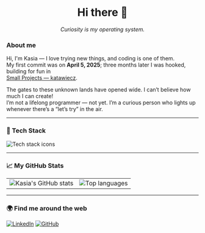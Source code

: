 <h1 align="center">Hi there 👋</h1>
<p align="center"><em>Curiosity is my operating system.</em></p>

### About me
Hi, I'm Kasia — I love trying new things, and coding is one of them.  
My first commit was on **April 5, 2025**; three months later I was hooked, building for fun in  
[Small Projects — katawiecz](https://github.com/katawiecz/small_projects_katawiecz).

The gates to these unknown lands have opened wide. I can’t believe how much I can create!  
I’m not a lifelong programmer — not yet. I’m a curious person who lights up whenever there’s a “let’s try” in the air.

---

### 🧰 Tech Stack
<p>
  <img src="https://skillicons.dev/icons?i=html,css,js,nodejs,openai,vercel,git,github,vscode&perline=9" alt="Tech stack icons"/>
</p>

---

### 📈 My GitHub Stats

<table>
  <tr>
    <td>
      <picture>
        <source media="(prefers-color-scheme: dark)" srcset="https://github-readme-stats.vercel.app/api?username=katawiecz&show_icons=true&theme=tokyonight&hide_border=true" />
        <img alt="Kasia's GitHub stats" src="https://github-readme-stats.vercel.app/api?username=katawiecz&show_icons=true&theme=gruvbox_light&hide_border=true" />
      </picture>
    </td>
    <td>
      <picture>
        <source media="(prefers-color-scheme: dark)" srcset="https://github-readme-stats.vercel.app/api/top-langs/?username=katawiecz&layout=compact&theme=tokyonight&hide_border=true" />
        <img alt="Top languages" src="https://github-readme-stats.vercel.app/api/top-langs/?username=katawiecz&layout=compact&theme=gruvbox_light&hide_border=true" />
      </picture>
    </td>
  </tr>
</table>

---

### 🌍 Find me around the web
[![LinkedIn](https://img.shields.io/badge/LinkedIn-Kasia%20Wieczorek-blue?logo=linkedin)](https://linkedin.com/in/katarzyna-wieczorek-personalprofile)
[![GitHub](https://img.shields.io/badge/GitHub-katawiecz-black?logo=github)](https://github.com/katawiecz)

